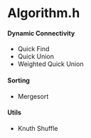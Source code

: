 # Algorithm.h

#### Dynamic Connectivity

- Quick Find
- Quick Union
- Weighted Quick Union


#### Sorting

- Mergesort


#### Utils

- Knuth Shuffle
